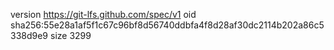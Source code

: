 version https://git-lfs.github.com/spec/v1
oid sha256:55e28a1af5f1c67c96bf8d56740ddbfa4f8d28af30dc2114b202a86c5338d9e9
size 3299
